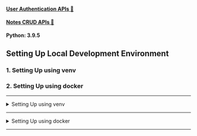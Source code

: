 
#### [User Authentication APIs 🔗](https://github.com/mandharet/notes-crud/tree/DEVELOPMENT/apps/authapp#user-authentication-apis)

#### [Notes CRUD APIs 🔗](https://github.com/mandharet/notes-crud/tree/DEVELOPMENT/apps/notes#note-apis)

**Python: 3.9.5**

 ## Setting Up Local Development Environment

### 1. Setting Up using venv
### 2. Setting Up using docker

---
 
<details>

<summary>Setting Up using venv</summary>


### 1. Clone the Repository

```bash
git clone https://github.com/mandharet/notes-crud
cd ./notes-crud
```

### 2. Create a Virtual Environment (Optional but Recommended)

```bash
# Install virtualenv if not already installed
pip install virtualenv

# Create a virtual environment
python -m venv venv

# Activate the virtual environment
# On Windows
venv\Scripts\activate
# On Unix or MacOS
source venv/bin/activate
```

### 3. Install Dependencies

```bash
pip install -r requirements.txt
```

This command installs all the required Python packages specified in the `requirements.txt` file.

### 4. Run Migrations

```bash
python manage.py makemigrations
python manage.py migrate
```

This command applies any pending database migrations.

### 5. Create a Superuser (Optional)

```bash
python manage.py createsuperuser
```

This command creates a superuser account for administrative access to the Django admin interface.

### 6. Run the Development Server

```bash
python manage.py runserver
```

This command starts the development server. You can access the Django development server at `http://127.0.0.1:8000/`.

### 7. Explore the API

Explore the API using tools like [Postman](https://www.postman.com/) or by visiting the provided Django admin interface at `http://127.0.0.1:8000/admin/` (login with superuser credentials).

</details>

---

<details>
<summary>Setting Up using docker</summary>

- [ ] TODO:create Dockerfile

</details>


---

